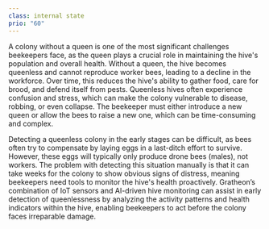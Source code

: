 ```yaml
---
class: internal state
prio: "60"
---
```

A colony without a queen is one of the most significant challenges beekeepers face, as the queen plays a crucial role in maintaining the hive's population and overall health. Without a queen, the hive becomes queenless and cannot reproduce worker bees, leading to a decline in the workforce. Over time, this reduces the hive's ability to gather food, care for brood, and defend itself from pests. Queenless hives often experience confusion and stress, which can make the colony vulnerable to disease, robbing, or even collapse. The beekeeper must either introduce a new queen or allow the bees to raise a new one, which can be time-consuming and complex.

Detecting a queenless colony in the early stages can be difficult, as bees often try to compensate by laying eggs in a last-ditch effort to survive. However, these eggs will typically only produce drone bees (males), not workers. The problem with detecting this situation manually is that it can take weeks for the colony to show obvious signs of distress, meaning beekeepers need tools to monitor the hive's health proactively. Gratheon’s combination of IoT sensors and AI-driven hive monitoring can assist in early detection of queenlessness by analyzing the activity patterns and health indicators within the hive, enabling beekeepers to act before the colony faces irreparable damage.